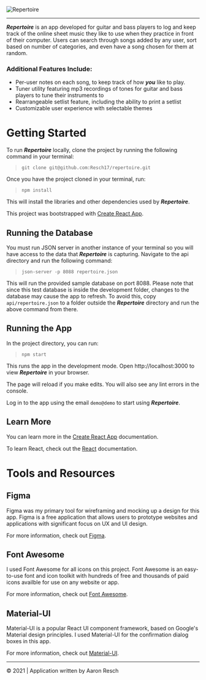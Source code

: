 ![Repertoire](https://www.aaronresch.com/images/repertoirePoster.png
)
- - - -

***Repertoire*** is an app developed for guitar and bass players to log and keep track of the online sheet music they like to use when they practice in front of their computer. Users can search through songs added by any user, sort based on number of categories, and even have a song chosen for them at random.

### Additional Features Include:
- Per-user notes on each song, to keep track of how ***you*** like to play.
- Tuner utility featuring mp3 recordings of tones for guitar and bass players to tune their instruments to
- Rearrangeable setlist feature, including the ability to print a setlist
- Customizable user experience with selectable themes

# Getting Started

To run ***Repertoire*** locally, clone the project by running the following command in your terminal:
> `git clone git@github.com:Resch17/repertoire.git`

Once you have the project cloned in your terminal, run:
> `npm install`

This will install the libraries and other dependencies used by ***Repertoire***.

This project was bootstrapped with [Create React App](https://github.com/facebook/create-react-app).

## Running the Database
You must run JSON server in another instance of your terminal so you will have access to the data that ***Repertoire*** is capturing. Navigate to the api directory and run the following command:
> `json-server -p 8088 repertoire.json`

This will run the provided sample database on port 8088. Please note that since this test database is inside the development folder, changes to the database may cause the app to refresh. To avoid this, copy `api/repertoire.json` to a folder outside the ***Repertoire*** directory and run the above command from there.

## Running the App
In the project directory, you can run:
> `npm start`

This runs the app in the development mode.
Open http://localhost:3000 to view ***Repertoire*** in your browser.

The page will reload if you make edits.
You will also see any lint errors in the console.

Log in to the app using the email `demo@demo` to start using ***Repertoire***.

## Learn More
You can learn more in the [Create React App](https://github.com/facebook/create-react-app) documentation.

To learn React, check out the [React](https://reactjs.org/) documentation.


# Tools and Resources

## Figma

Figma was my primary tool for wireframing and mocking up a design for this app. Figma is a free application that allows users to prototype websites and applications with significant focus on UX and UI design.

For more information, check out [Figma](https://www.figma.com/).

## Font Awesome

I used Font Awesome for all icons on this project. Font Awesome is an easy-to-use font and icon toolkit with hundreds of free and thousands of paid icons availble for use on any website or app.

For more information, check out [Font Awesome](https://fontawesome.com/).

## Material-UI

Material-UI is a popular React UI component framework, based on Google's Material design principles. I used Material-UI for the confirmation dialog boxes in this app.

For more information, check out [Material-UI](https://material-ui.com).

----
&copy; 2021   | Application written by Aaron Resch
